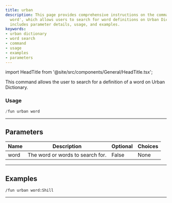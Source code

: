 ```yaml
---
title: urban
description: This page provides comprehensive instructions on the command '/fun urban
  word', which allows users to search for word definitions on Urban Dictionary. It
  includes parameter details, usage, and examples.
keywords:
- urban dictionary
- word search
- command
- usage
- examples
- parameters
---
```


import HeadTitle from '@site/src/components/General/HeadTitle.tsx';

<HeadTitle title="fun: urban - Discord Reference | OpenBB Bot Docs" />

This command allows the user to search for a definition of a word on Urban Dictionary.

### Usage

```python wordwrap
/fun urban word
```

---

## Parameters

| Name | Description | Optional | Choices |
| ---- | ----------- | -------- | ------- |
| word | The word or words to search for. | False | None |


---

## Examples

```
/fun urban word:Shill
```

---
